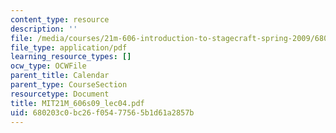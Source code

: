 ```yaml
---
content_type: resource
description: ''
file: /media/courses/21m-606-introduction-to-stagecraft-spring-2009/680203c0bc26f05477565b1d61a2857b_MIT21M_606s09_lec04.pdf
file_type: application/pdf
learning_resource_types: []
ocw_type: OCWFile
parent_title: Calendar
parent_type: CourseSection
resourcetype: Document
title: MIT21M_606s09_lec04.pdf
uid: 680203c0-bc26-f054-7756-5b1d61a2857b
---
```

